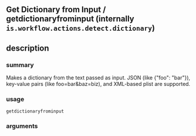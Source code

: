 
## Get Dictionary from Input / getdictionaryfrominput (internally `is.workflow.actions.detect.dictionary`)



## description
### summary
Makes a dictionary from the text passed as input. JSON (like {"foo": "bar"}), key-value pairs (like foo=bar&baz=biz), and XML-based plist are supported.


### usage
`getdictionaryfrominput `

### arguments

